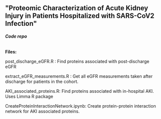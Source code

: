 ## <b>"Proteomic Characterization of Acute Kidney Injury in Patients Hospitalized with SARS-CoV2 Infection"</b>
###### <b>Code repo</b>

<b>Files:</b>

post_discharge_eGFR.R : Find proteins associated with post-discharge eGFR

extract_eGFR_measurements.R :  Get all eGFR measurements taken after discharge for patients in the cohort.

AKI_associated_proteins.R: Find proteins associated with in-hospital AKI. Uses Limma R package

CreateProteinInteractionNetwork.ipynb: Create protein-protein interaction network for AKI associated proteins. 

